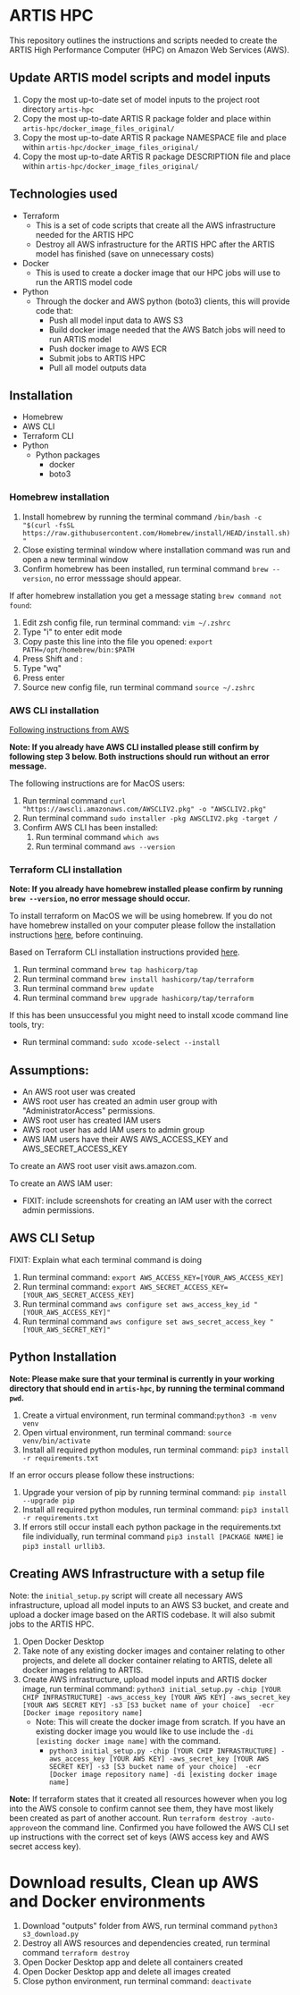 # ARTIS HPC

This repository outlines the instructions and scripts needed to create the ARTIS High Performance Computer (HPC) on Amazon Web Services (AWS).


## Update ARTIS model scripts and model inputs
1. Copy the most up-to-date set of model inputs to the project root directory `artis-hpc`
2. Copy the most up-to-date ARTIS R package folder and place within `artis-hpc/docker_image_files_original/`
3. Copy the most up-to-date ARTIS R package NAMESPACE file and place within `artis-hpc/docker_image_files_original/`
4. Copy the most up-to-date ARTIS R package DESCRIPTION file and place within `artis-hpc/docker_image_files_original/`

## Technologies used
- Terraform
    - This is a set of code scripts that create all the AWS infrastructure needed for the ARTIS HPC
    - Destroy all AWS infrastructure for the ARTIS HPC after the ARTIS model has finished (save on unnecessary costs)
- Docker
    - This is used to create a docker image that our HPC jobs will use to run the ARTIS model code
- Python
    - Through the docker and AWS python (boto3) clients, this will provide code that:
        - Push all model input data to AWS S3
        - Build docker image needed that the AWS Batch jobs will need to run ARTIS model
        - Push docker image to AWS ECR
        - Submit jobs to ARTIS HPC
        - Pull all model outputs data

## Installation
- Homebrew
- AWS CLI
- Terraform CLI
- Python
    - Python packages
        - docker
        - boto3
     
### Homebrew installation
1. Install homebrew by running the terminal command `/bin/bash -c "$(curl -fsSL https://raw.githubusercontent.com/Homebrew/install/HEAD/install.sh)"`
2. Close existing terminal window where installation command was run and open a new terminal window
3. Confirm homebrew has been installed, run terminal command `brew --version`, no error messsage should appear.

If after homebrew installation you get a message stating `brew command not found`:
1. Edit zsh config file, run terminal command: `vim ~/.zshrc`
2. Type "i" to enter edit mode
3. Copy paste this line into the file you opened: `export PATH=/opt/homebrew/bin:$PATH`
4. Press Shift and :
5. Type "wq"
6. Press enter
7. Source new config file, run terminal command `source ~/.zshrc`

### AWS CLI installation
[Following instructions from AWS](https://docs.aws.amazon.com/cli/latest/userguide/getting-started-install.html)

**Note: If you already have AWS CLI installed please still confirm by following step 3 below. Both instructions should run without an error message.**

The following instructions are for MacOS users:
1. Run terminal command `curl "https://awscli.amazonaws.com/AWSCLIV2.pkg" -o "AWSCLIV2.pkg"`
2. Run terminal command `sudo installer -pkg AWSCLIV2.pkg -target /`
3. Confirm AWS CLI has been installed:
    1. Run terminal command `which aws`
    2. Run terminal command `aws --version`

### Terraform CLI installation
**Note: If you already have homebrew installed please confirm by running `brew --version`, no error message should occur.**

To install terraform on MacOS we will be using homebrew. If you do not have homebrew installed on your computer please follow the installation instructions [here](https://brew.sh/), before continuing.

Based on Terraform CLI installation instructions provided [here](https://developer.hashicorp.com/terraform/tutorials/aws-get-started/install-cli).
1. Run terminal command `brew tap hashicorp/tap`
2. Run terminal command `brew install hashicorp/tap/terraform`
3. Run terminal command `brew update`
4. Run terminal command `brew upgrade hashicorp/tap/terraform`

If this has been unsuccessful you might need to install xcode command line tools, try:
- Run terminal command: `sudo xcode-select --install`

## Assumptions:
- An AWS root user was created
- AWS root user has created an admin user group with "AdministratorAccess" permissions.
- AWS root user has created IAM users
- AWS root user has add IAM users to admin group
- AWS IAM users have their AWS AWS_ACCESS_KEY and AWS_SECRET_ACCESS_KEY

To create an AWS root user visit aws.amazon.com.

To create an AWS IAM user:
- FIXIT: include screenshots for creating an IAM user with the correct admin permissions.

## AWS CLI Setup
FIXIT: Explain what each terminal command is doing
1. Run terminal command: `export AWS_ACCESS_KEY=[YOUR_AWS_ACCESS_KEY]`
2. Run terminal command: `export AWS_SECRET_ACCESS_KEY=[YOUR_AWS_SECRET_ACCESS_KEY]`
3. Run terminal command `aws configure set aws_access_key_id "[YOUR_AWS_ACCESS_KEY]"`
4. Run terminal command `aws configure set aws_secret_access_key "[YOUR_AWS_SECRET_KEY]"`

## Python Installation
**Note: Please make sure that your terminal is currently in your working directory that should end in `artis-hpc`, by running the terminal command `pwd`.**

1. Create a virtual environment, run terminal command:`python3 -m venv venv`
2. Open virtual environment, run terminal command: `source venv/bin/activate`
3. Install all required python modules, run terminal command: `pip3 install -r requirements.txt`

If an error occurs please follow these instructions:
1. Upgrade your version of pip by running terminal command: `pip install --upgrade pip`
2. Install all required python modules, run terminal command: `pip3 install -r requirements.txt`
3. If errors still occur install each python package in the requirements.txt file individually, run terminal command `pip3 install [PACKAGE NAME]` ie `pip3 install urllib3`.

## Creating AWS Infrastructure with a setup file

Note: the `initial_setup.py` script will create all necessary AWS infrastructure, upload all model inputs to an AWS S3 bucket, and create and upload a docker image based on the ARTIS codebase. It will also submit jobs to the ARTIS HPC.

1. Open Docker Desktop
2. Take note of any existing docker images and container relating to other projects, and delete all docker container relating to ARTIS, delete all docker images relating to ARTIS.
4. Create AWS infrastructure, upload model inputs and ARTIS docker image, run terminal command: `python3 initial_setup.py -chip [YOUR CHIP INFRASTRUCTURE] -aws_access_key [YOUR AWS KEY] -aws_secret_key [YOUR AWS SECRET KEY] -s3 [S3 bucket name of your choice]  -ecr [Docker image repository name]`
    - Note: This will create the docker image from scratch. If you have an existing docker image you would like to use include the `-di [existing docker image name]` with the command.
        - `python3 initial_setup.py -chip [YOUR CHIP INFRASTRUCTURE] -aws_access_key [YOUR AWS KEY] -aws_secret_key [YOUR AWS SECRET KEY] -s3 [S3 bucket name of your choice]  -ecr [Docker image repository name] -di [existing docker image name]`

**Note:** If terraform states that it created all resources however when you log into the AWS console to confirm cannot see them, they have most likely been created as part of another account. Run `terraform destroy -auto-approve`on the command line. Confirmed you have followed the AWS CLI set up instructions with the correct set of keys (AWS access key and AWS secret access key).

# Download results, Clean up AWS and Docker environments
1. Download "outputs" folder from AWS, run terminal command `python3 s3_download.py`
2. Destroy all AWS resources and dependencies created, run terminal command `terraform destroy`
3. Open Docker Desktop app and delete all containers created
4. Open Docker Desktop app and delete all images created
5. Close python environment, run terminal command: `deactivate`


